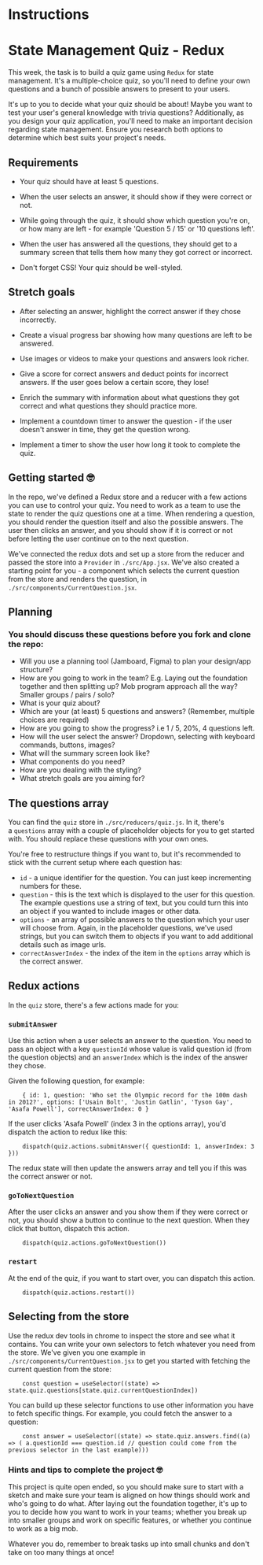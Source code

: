 # Instructions

# State Management Quiz - Redux

This week, the task is to build a quiz game using `Redux` for state management. It's a multiple-choice quiz, so you'll need to define your own questions and a bunch of possible answers to present to your users.

It's up to you to decide what your quiz should be about! Maybe you want to test your user's general knowledge with trivia questions? Additionally, as you design your quiz application, you'll need to make an important decision regarding state management. Ensure you research both options to determine which best suits your project's needs.

## Requirements

- Your quiz should have at least 5 questions.

- When the user selects an answer, it should show if they were correct or not.

- While going through the quiz, it should show which question you're on, or how many are left - for example 'Question 5 / 15' or '10 questions left'.

- When the user has answered all the questions, they should get to a summary screen that tells them how many they got correct or incorrect.

- Don't forget CSS! Your quiz should be well-styled.

## Stretch goals

- After selecting an answer, highlight the correct answer if they chose incorrectly.

- Create a visual progress bar showing how many questions are left to be answered.

- Use images or videos to make your questions and answers look richer.

- Give a score for correct answers and deduct points for incorrect answers. If the user goes below a certain score, they lose!

- Enrich the summary with information about what questions they got correct and what questions they should practice more.

- Implement a countdown timer to answer the question - if the user doesn't answer in time, they get the question wrong.

- Implement a timer to show the user how long it took to complete the quiz.

## Getting started 🤓

In the repo, we've defined a Redux store and a reducer with a few actions you can use to control your quiz. You need to work as a team to use the state to render the quiz questions one at a time. When rendering a question, you should render the question itself and also the possible answers. The user then clicks an answer, and you should show if it is correct or not before letting the user continue on to the next question.

We've connected the redux dots and set up a store from the reducer and passed the store into a `Provider` in `./src/App.jsx`. We've also created a starting point for you - a component which selects the current question from the store and renders the question, in `./src/components/CurrentQuestion.jsx`.

## Planning

### You should discuss these questions before you fork and clone the repo:
- Will you use a planning tool (Jamboard, Figma) to plan your design/app structure?
- How are you going to work in the team? E.g. Laying out the foundation together and then splitting up? Mob program approach all the way? Smaller groups / pairs / solo?
- What is your quiz about?
- Which are your (at least) 5 questions and answers? (Remember, multiple choices are required)
- How are you going to show the progress? i.e 1 / 5, 20%, 4 questions left.
- How will the user select the answer? Dropdown, selecting with keyboard commands, buttons, images?
- What will the summary screen look like?
- What components do you need?
- How are you dealing with the styling?
- What stretch goals are you aiming for?

## **The questions array**

You can find the `quiz` store in `./src/reducers/quiz.js`. In it, there's a `questions` array with a couple of placeholder objects for you to get started with. You should replace these questions with your own ones.

You're free to restructure things if you want to, but it's recommended to stick with the current setup where each question has:

- `id` - a unique identifier for the question. You can just keep incrementing numbers for these.
- `question` - this is the text which is displayed to the user for this question. The example questions use a string of text, but you could turn this into an object if you wanted to include images or other data.
- `options` - an array of possible answers to the question which your user will choose from. Again, in the placeholder questions, we've used strings, but you can switch them to objects if you want to add additional details such as image urls.
- `correctAnswerIndex` - the index of the item in the `options` array which is the correct answer.

## **Redux actions**

In the `quiz` store, there's a few actions made for you:

### **`submitAnswer`**

Use this action when a user selects an answer to the question. You need to pass an object with a key `questionId` whose value is valid question id (from the question objects) and an `answerIndex` which is the index of the answer they chose.

Given the following question, for example:
  
        { id: 1, question: 'Who set the Olympic record for the 100m dash in 2012?', options: ['Usain Bolt', 'Justin Gatlin', 'Tyson Gay', 'Asafa Powell'], correctAnswerIndex: 0 }

If the user clicks 'Asafa Powell' (index 3 in the options array), you'd dispatch the action to redux like this:

        dispatch(quiz.actions.submitAnswer({ questionId: 1, answerIndex: 3 }))
        

The redux state will then update the answers array and tell you if this was the correct answer or not.

### **`goToNextQuestion`**

After the user clicks an answer and you show them if they were correct or not, you should show a button to continue to the next question. When they click that button, dispatch this action.

        dispatch(quiz.actions.goToNextQuestion())
        
### **`restart`**

At the end of the quiz, if you want to start over, you can dispatch this action.

        dispatch(quiz.actions.restart())

## **Selecting from the store**

Use the redux dev tools in chrome to inspect the store and see what it contains. You can write your own selectors to fetch whatever you need from the store. We've given you one example in `./src/components/CurrentQuestion.jsx` to get you started with fetching the current question from the store:


        const question = useSelector((state) => state.quiz.questions[state.quiz.currentQuestionIndex])

You can build up these selector functions to use other information you have to fetch specific things. For example, you could fetch the answer to a question:

        const answer = useSelector((state) => state.quiz.answers.find((a) => ( a.questionId === question.id // question could come from the previous selector in the last example)))


### Hints and tips to complete the project 🤓
This project is quite open ended, so you should make sure to start with a sketch and make sure your team is aligned on how things should work and who's going to do what. After laying out the foundation together, it's up to you to decide how you want to work in your teams; whether you break up into smaller groups and work on specific features, or whether you continue to work as a big mob.

Whatever you do, remember to break tasks up into small chunks and don't take on too many things at once!
